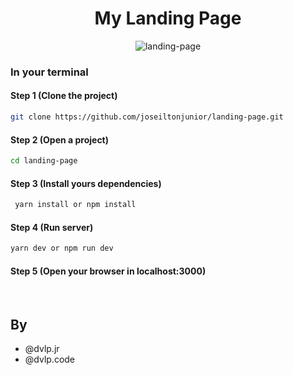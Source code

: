 <h1 align="center">My Landing Page</h1>


<p align="center">
  <img src="https://i.ibb.co/55w81Qg/landing-page.png" alt="landing-page" border="0">
</p>

<h3><strong>In your terminal</strong></h3>

#### Step 1 (Clone the project)
```sh
git clone https://github.com/joseiltonjunior/landing-page.git
```

#### Step 2 (Open a project)
```sh
cd landing-page
```

#### Step 3 (Install yours dependencies)
```sh
 yarn install or npm install
```

#### Step 4 (Run server)
```sh
yarn dev or npm run dev
```

#### Step 5 (Open your browser in localhost:3000)

<br/>

## By

- @dvlp.jr
- @dvlp.code


